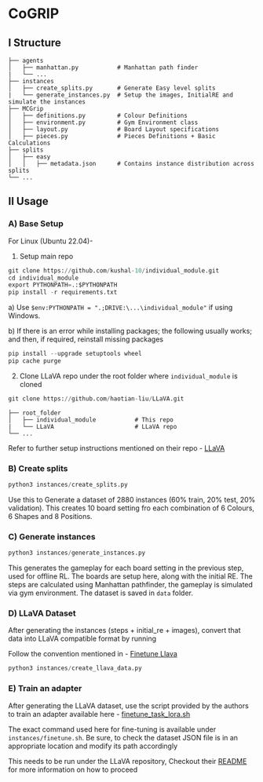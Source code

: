 # CoGRIP

## I Structure

    ├── agents                    
    │   ├── manhattan.py           # Manhattan path finder
    |   └── ...
    ├── instances                 
    │   ├── create_splits.py       # Generate Easy level splits
    |   └── generate_instances.py  # Setup the images, InitialRE and simulate the instances                  
    ├── MCGrip                 
    │   ├── definitions.py         # Colour Definitions
    │   ├── environment.py         # Gym Environment class
    │   ├── layout.py              # Board Layout specifications
    │   ├── pieces.py              # Pieces Definitions + Basic Calculations
    ├── splits                 
    │   ├── easy                  
    │   │   ├── metadata.json      # Contains instance distribution across splits                
    └── ...

## II Usage

### A) Base Setup
For Linux (Ubuntu 22.04)- 

1) Setup main repo

```python
git clone https://github.com/kushal-10/individual_module.git
cd individual_module
export PYTHONPATH=.:$PYTHONPATH
pip install -r requirements.txt
```

a) Use ``` $env:PYTHONPATH = ".;DRIVE:\...\individual_module" ``` if using Windows.

b) If there is an error while installing packages; the following usually works; and then, if required, reinstall missing packages
```python
pip install --upgrade setuptools wheel
pip cache purge
```
2) Clone LLaVA repo under the root folder where ```individual_module``` is cloned
   
```python
git clone https://github.com/haotian-liu/LLaVA.git
```

    ├── root_folder                    
    │   ├── individual_module           # This repo
    |   └── LLaVA                       # LLaVA repo
    └── ...

Refer to further setup instructions mentioned on their repo - [LLaVA](https://github.com/haotian-liu/LLaVA)

### B) Create splits

```python
python3 instances/create_splits.py
```

Use this to Generate a dataset of 2880 instances (60% train, 20% test, 20% validation). This creates 10 board setting fro each combination of 6 Colours, 6 Shapes and 8 Positions.

### C) Generate instances

```python
python3 instances/generate_instances.py
```

This generates the gameplay for each board setting in the previous step, used for offline RL. The boards are setup here, along with the initial RE. The steps are calculated using Manhattan pathfinder, the gameplay is simulated via gym environment. The dataset is saved in 
```data``` folder.


### D) LLaVA Dataset 
After generating the instances (steps + initial_re + images), convert that data into LLaVA compatible format by running

Follow the convention mentioned in - [Finetune Llava](https://github.com/haotian-liu/LLaVA/blob/main/docs/Finetune_Custom_Data.md)
```python
python3 instances/create_llava_data.py 
```

### E) Train an adapter
After generating the LLaVA dataset, use the script provided by the authors to train an adapter available here - [finetune_task_lora.sh](https://github.com/haotian-liu/LLaVA/blob/main/scripts/v1_5/finetune_task_lora.sh)

The exact command used here for fine-tuning is available under ```instances/finetune.sh```. Be sure, to check the dataset JSON file is in an appropriate location and modify its path accordingly

This needs to be run under the LLaVA repository, Checkout their [README](https://github.com/haotian-liu/LLaVA?tab=readme-ov-file) for more information on how to proceed
